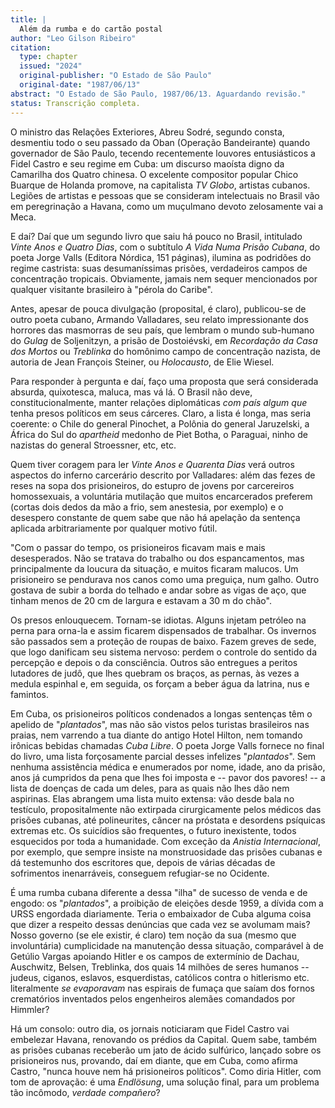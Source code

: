 ```yaml
---
title: |
  Além da rumba e do cartão postal
author: "Leo Gilson Ribeiro"
citation:
  type: chapter
  issued: "2024"
  original-publisher: "O Estado de São Paulo"
  original-date: "1987/06/13"
abstract: "O Estado de São Paulo, 1987/06/13. Aguardando revisão."
status: Transcrição completa.
---
```


O ministro das Relações Exteriores, Abreu Sodré, segundo consta, desmentiu todo o seu passado da Oban (Operação Bandeirante) quando governador de São Paulo, tecendo recentemente louvores entusiásticos a Fidel Castro e seu regime em Cuba: um discurso maoísta digno da Camarilha dos Quatro chinesa. O excelente compositor popular Chico Buarque de Holanda promove, na capitalista *TV Globo*, artistas cubanos. Legiões de artistas e pessoas que se consideram intelectuais no Brasil vão em peregrinação a Havana, como um muçulmano devoto zelosamente vai a Meca.

E daí? Daí que um segundo livro que saiu há pouco no Brasil, intitulado *Vinte Anos e Quatro Dias*, com o subtítulo *A Vida Numa Prisão Cubana*, do poeta Jorge Valls (Editora Nórdica, 151 páginas), ilumina as podridões do regime castrista: suas desumaníssimas prisões, verdadeiros campos de concentração tropicais. Obviamente, jamais nem sequer mencionados por qualquer visitante brasileiro à "pérola do Caribe".

Antes, apesar de pouca divulgação (proposital, é claro), publicou-se de outro poeta cubano, Armando Valladares, seu relato impressionante dos horrores das masmorras de seu país, que lembram o mundo sub-humano do *Gulag* de Soljenitzyn, a prisão de Dostoiévski, em *Recordação da Casa dos Mortos* ou *Treblinka* do homônimo campo de concentração nazista, de autoria de Jean François Steiner, ou *Holocausto*, de Elie Wiesel.

Para responder à pergunta e daí, faço uma proposta que será considerada absurda, quixotesca, maluca, mas vá lá. O Brasil não deve, constitucionalmente, manter relações diplomáticas *com país algum que* tenha presos políticos em seus cárceres. Claro, a lista é longa, mas seria coerente: o Chile do general Pinochet, a Polônia do general Jaruzelski, a África do Sul do *apartheid* medonho de Piet Botha, o Paraguai, ninho de nazistas do general Stroessner, etc, etc.

Quem tiver coragem para ler *Vinte Anos e Quarenta Dias* verá outros aspectos do inferno carcerário descrito por Valladares: além das fezes de reses na sopa dos prisioneiros, do estupro de jovens por carcereiros homossexuais, a voluntária mutilação que muitos encarcerados preferem (cortas dois dedos da mão a frio, sem anestesia, por exemplo) e o desespero constante de quem sabe que não há apelação da sentença aplicada arbitrariamente por qualquer motivo fútil.

"Com o passar do tempo, os prisioneiros ficavam mais e mais desesperados. Não se tratava do trabalho ou dos espancamentos, mas principalmente da loucura da situação, e muitos ficaram malucos. Um prisioneiro se pendurava nos canos como uma preguiça, num galho. Outro gostava de subir a borda do telhado e andar sobre as vigas de aço, que tinham menos de 20 cm de largura e estavam a 30 m do chão".

Os presos enlouquecem. Tornam-se idiotas. Alguns injetam petróleo na perna para orna-la e assim ficarem dispensados de trabalhar. Os invernos são passados sem a proteção de roupas de baixo. Fazem greves de sede, que logo danificam seu sistema nervoso: perdem o controle do sentido da percepção e depois o da consciência. Outros são entregues a peritos lutadores de judô, que lhes quebram os braços, as pernas, às vezes a medula espinhal e, em seguida, os forçam a beber água da latrina, nus e famintos.

Em Cuba, os prisioneiros políticos condenados a longas sentenças têm o apelido de "*plantados*", mas não são vistos pelos turistas brasileiros nas praias, nem varrendo a tua diante do antigo Hotel Hilton, nem tomando irônicas bebidas chamadas *Cuba Libre*. O poeta Jorge Valls fornece no final do livro, uma lista forçosamente parcial desses infelizes "*plantados*". Sem nenhuma assistência médica e enumerados por nome, idade, ano da prisão, anos já cumpridos da pena que lhes foi imposta e -- pavor dos pavores! -- a lista de doenças de cada um deles, para as quais não lhes dão nem aspirinas. Elas abrangem uma lista muito extensa: vão desde bala no testículo, propositalmente não extirpada cirurgicamente pelos médicos das prisões cubanas, até polineurites, câncer na próstata e desordens psíquicas extremas etc. Os suicídios são frequentes, o futuro inexistente, todos esquecidos por toda a humanidade. Com exceção da *Anistia Internacional*, por exemplo, que sempre insiste na monstruosidade das prisões cubanas e dá testemunho dos escritores que, depois de várias décadas de sofrimentos inenarráveis, conseguem refugiar-se no Ocidente.

É uma rumba cubana diferente a dessa "ilha" de sucesso de venda e de engodo: os "*plantados*", a proibição de eleições desde 1959, a dívida com a URSS engordada diariamente. Teria o embaixador de Cuba alguma coisa que dizer a respeito dessas denúncias que cada vez se avolumam mais? Nosso governo (se ele existir, é claro) tem noção da sua (mesmo que involuntária) cumplicidade na manutenção dessa situação, comparável à de Getúlio Vargas apoiando Hitler e os campos de extermínio de Dachau, Auschwitz, Belsen, Treblinka, dos quais 14 milhões de seres humanos -- judeus, ciganos, eslavos, esquerdistas, católicos contra o hitlerismo etc. literalmente *se evaporavam* nas espirais de fumaça que saíam dos fornos crematórios inventados pelos engenheiros alemães comandados por Himmler?

Há um consolo: outro dia, os jornais noticiaram que Fidel Castro vai embelezar Havana, renovando os prédios da Capital. Quem sabe, também as prisões cubanas receberão um jato de ácido sulfúrico, lançado sobre os prisioneiros nus, provando, daí em diante, que em Cuba, como afirma Castro, "nunca houve nem há prisioneiros políticos". Como diria Hitler, com tom de aprovação: é uma *Endlösung*, uma solução final, para um problema tão incômodo, *verdade compañero*?


